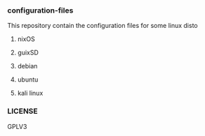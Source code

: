 ### configuration-files

This repository contain the configuration files for some linux disto

1. nixOS

2. guixSD

3. debian

4. ubuntu

5. kali linux

###  LICENSE
GPLV3

